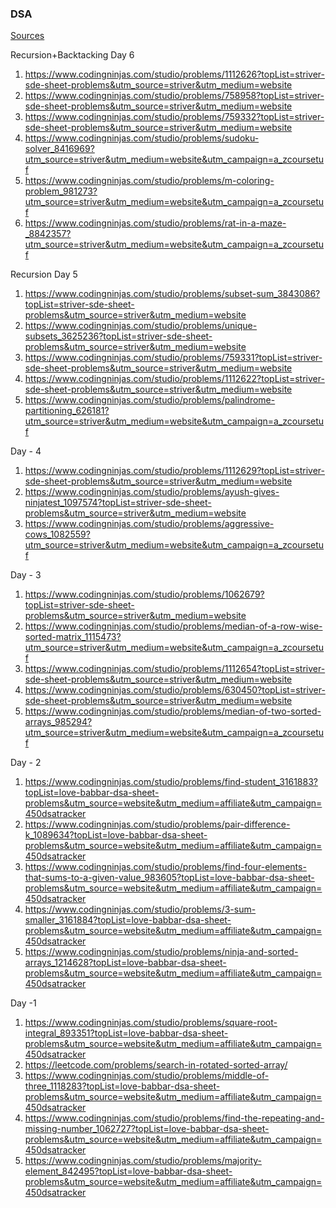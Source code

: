 ### DSA ###
[Sources](https://takeuforward.org/strivers-a2z-dsa-course/strivers-a2z-dsa-course-sheet-2/) 

Recursion+Backtacking Day 6
1. https://www.codingninjas.com/studio/problems/1112626?topList=striver-sde-sheet-problems&utm_source=striver&utm_medium=website
2. https://www.codingninjas.com/studio/problems/758958?topList=striver-sde-sheet-problems&utm_source=striver&utm_medium=website
3. https://www.codingninjas.com/studio/problems/759332?topList=striver-sde-sheet-problems&utm_source=striver&utm_medium=website
4. https://www.codingninjas.com/studio/problems/sudoku-solver_8416969?utm_source=striver&utm_medium=website&utm_campaign=a_zcoursetuf
5. https://www.codingninjas.com/studio/problems/m-coloring-problem_981273?utm_source=striver&utm_medium=website&utm_campaign=a_zcoursetuf
6. https://www.codingninjas.com/studio/problems/rat-in-a-maze-_8842357?utm_source=striver&utm_medium=website&utm_campaign=a_zcoursetuf

Recursion Day 5
1. https://www.codingninjas.com/studio/problems/subset-sum_3843086?topList=striver-sde-sheet-problems&utm_source=striver&utm_medium=website
2. https://www.codingninjas.com/studio/problems/unique-subsets_3625236?topList=striver-sde-sheet-problems&utm_source=striver&utm_medium=website
3. https://www.codingninjas.com/studio/problems/759331?topList=striver-sde-sheet-problems&utm_source=striver&utm_medium=website
4. https://www.codingninjas.com/studio/problems/1112622?topList=striver-sde-sheet-problems&utm_source=striver&utm_medium=website
5. https://www.codingninjas.com/studio/problems/palindrome-partitioning_626181?utm_source=striver&utm_medium=website&utm_campaign=a_zcoursetuf

Day - 4
1. https://www.codingninjas.com/studio/problems/1112629?topList=striver-sde-sheet-problems&utm_source=striver&utm_medium=website
2. https://www.codingninjas.com/studio/problems/ayush-gives-ninjatest_1097574?topList=striver-sde-sheet-problems&utm_source=striver&utm_medium=website
3. https://www.codingninjas.com/studio/problems/aggressive-cows_1082559?utm_source=striver&utm_medium=website&utm_campaign=a_zcoursetuf

Day - 3
1. https://www.codingninjas.com/studio/problems/1062679?topList=striver-sde-sheet-problems&utm_source=striver&utm_medium=website
2. https://www.codingninjas.com/studio/problems/median-of-a-row-wise-sorted-matrix_1115473?utm_source=striver&utm_medium=website&utm_campaign=a_zcoursetuf
3. https://www.codingninjas.com/studio/problems/1112654?topList=striver-sde-sheet-problems&utm_source=striver&utm_medium=website
4. https://www.codingninjas.com/studio/problems/630450?topList=striver-sde-sheet-problems&utm_source=striver&utm_medium=website
5. https://www.codingninjas.com/studio/problems/median-of-two-sorted-arrays_985294?utm_source=striver&utm_medium=website&utm_campaign=a_zcoursetuf

Day - 2
1. https://www.codingninjas.com/studio/problems/find-student_3161883?topList=love-babbar-dsa-sheet-problems&utm_source=website&utm_medium=affiliate&utm_campaign=450dsatracker
2. https://www.codingninjas.com/studio/problems/pair-difference-k_1089634?topList=love-babbar-dsa-sheet-problems&utm_source=website&utm_medium=affiliate&utm_campaign=450dsatracker
3. https://www.codingninjas.com/studio/problems/find-four-elements-that-sums-to-a-given-value_983605?topList=love-babbar-dsa-sheet-problems&utm_source=website&utm_medium=affiliate&utm_campaign=450dsatracker
4. https://www.codingninjas.com/studio/problems/3-sum-smaller_3161884?topList=love-babbar-dsa-sheet-problems&utm_source=website&utm_medium=affiliate&utm_campaign=450dsatracker
5. https://www.codingninjas.com/studio/problems/ninja-and-sorted-arrays_1214628?topList=love-babbar-dsa-sheet-problems&utm_source=website&utm_medium=affiliate&utm_campaign=450dsatracker

Day -1
1. https://www.codingninjas.com/studio/problems/square-root-integral_893351?topList=love-babbar-dsa-sheet-problems&utm_source=website&utm_medium=affiliate&utm_campaign=450dsatracker
2. https://leetcode.com/problems/search-in-rotated-sorted-array/
3. https://www.codingninjas.com/studio/problems/middle-of-three_1118283?topList=love-babbar-dsa-sheet-problems&utm_source=website&utm_medium=affiliate&utm_campaign=450dsatracker
4. https://www.codingninjas.com/studio/problems/find-the-repeating-and-missing-number_1062727?topList=love-babbar-dsa-sheet-problems&utm_source=website&utm_medium=affiliate&utm_campaign=450dsatracker
5. https://www.codingninjas.com/studio/problems/majority-element_842495?topList=love-babbar-dsa-sheet-problems&utm_source=website&utm_medium=affiliate&utm_campaign=450dsatracker

